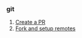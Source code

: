 ### git

1. [Create a PR](./git/create-a-pr.md)
2. [Fork and setup remotes](./git/fork-and-setup-remotes.md)
